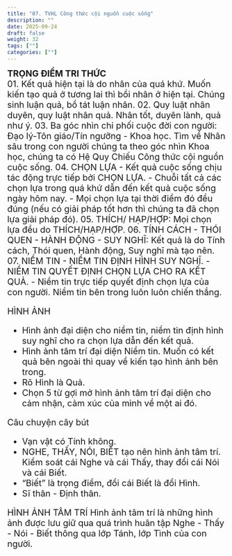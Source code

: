 ```yaml
---
title: "07. TVHL Công thức cội nguồn cuộc sống"
description: ""
date: 2025-09-24
draft: false
weight: 32
tags: [""]
categories: [""]
---
```

<div style="font-size:20px;">
<span style="font-weight: bold"> TRỌNG ĐIỂM TRI THỨC </span><br>
01. Kết quả hiện tại là do nhân của quá khứ. Muốn kiến tạo quả ở tương lai thì bồi nhân ở hiện tại. Chúng sinh luận quả, bồ tát luận nhân.
02. Quy luật nhân duyên, quy luật nhân quả. Nhân tốt, duyên lành, quả như ý.
03. Ba góc nhìn chi phối cuộc đời con người: Đạo lý-Tôn giáo/Tín ngưỡng - Khoa học. Tìm về Nhân sâu trong con người chúng ta theo góc nhìn Khoa học, chúng ta có Hệ Quy Chiếu Công thức cội nguồn cuộc sống.
04. CHỌN LỰA
- Kết quả cuộc sống chịu tác động trực tiếp bởi CHỌN LỰA.
- Chuỗi tất cả các chọn lựa trong quá khứ dẫn đến kết quả cuộc sống ngày hôm nay.
-  Mọi chọn lựa tại thời điểm đó đều đúng (nếu có giải pháp tốt hơn thì chúng ta đã chọn lựa giải pháp đó).
05. THÍCH/ HẠP/HỢP: Mọi chọn lựa đều do THÍCH/HẠP/HỢP.
06. TÍNH CÁCH - THÓI QUEN - HÀNH ĐỘNG - SUY NGHĨ: Kết quả là
do Tính cách, Thói quen, Hành động, Suy nghĩ mà tạo nên.
07. NIỀM TIN
   - NIỀM TIN ĐỊNH HÌNH SUY NGHĨ.
   - NIỀM TIN QUYẾT ĐỊNH CHỌN LỰA CHO RA KẾT QUẢ.
   - Niềm tin trực tiếp quyết định chọn lựa của con người. 
Niềm tin bên trong luôn luôn chiến thắng.

HÌNH ẢNH
- Hình ảnh đại diện cho niềm tin, niềm tin định hình suy nghĩ cho ra chọn lựa dẫn đến kết quả.
- Hình ảnh tâm trí đại diện Niềm tin. Muốn có kết quả bên ngoài thì quay về kiến tạo hình ảnh bên trong.
- Rõ Hình là Quả.
- Chọn 5 từ gợi mở hình ảnh tâm trí đại diện cho cảm nhận, cảm xúc của mình về một ai đó.

Câu chuyện cây bút
- Vạn vật có Tính không.
- NGHE, THẤY, NÓI, BIẾT tạo nên hình ảnh tâm trí. Kiểm soát cái Nghe và cái Thấy, thay đổi cái Nói và cái Biết.
- “Biết” là trọng điểm, đổi cái Biết là đổi Hình.        
- Sĩ thân - Định thân.

HÌNH ẢNH TÂM TRÍ
Hình ảnh tâm trí là những hình ảnh được lưu giữ qua quá trình huân tập Nghe - Thấy - Nói - Biết thông qua lớp Tánh, lớp Tình của con người.
</div>
